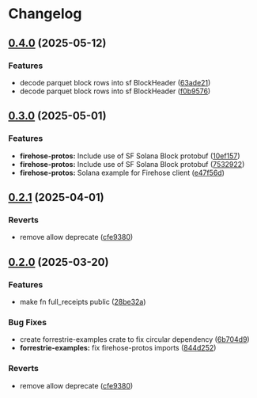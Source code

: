 # Changelog

## [0.4.0](https://github.com/semiotic-ai/veemon/compare/firehose-protos-v0.3.0...firehose-protos-v0.4.0) (2025-05-12)


### Features

* decode parquet block rows into sf BlockHeader ([63ade21](https://github.com/semiotic-ai/veemon/commit/63ade215ef5ed55e672fbcd6cf638f6804bdc5b8))
* decode parquet block rows into sf BlockHeader ([f0b9576](https://github.com/semiotic-ai/veemon/commit/f0b95763062a0230905e34774a0a930614eada11))

## [0.3.0](https://github.com/semiotic-ai/veemon/compare/firehose-protos-v0.2.1...firehose-protos-v0.3.0) (2025-05-01)


### Features

* **firehose-protos:** Include use of SF Solana Block protobuf ([10ef157](https://github.com/semiotic-ai/veemon/commit/10ef1579149e5d412e601187ca424f9bb2a8de2d))
* **firehose-protos:** Include use of SF Solana Block protobuf ([7532922](https://github.com/semiotic-ai/veemon/commit/75329229f591ac0804996fc1797606de26039f90))
* **firehose-protos:** Solana example for Firehose client ([e47f56d](https://github.com/semiotic-ai/veemon/commit/e47f56d9ff5c3c0b7d59211f92fc33433006221b))

## [0.2.1](https://github.com/semiotic-ai/veemon/compare/firehose-protos-v0.2.0...firehose-protos-v0.2.1) (2025-04-01)


### Reverts

* remove allow deprecate ([cfe9380](https://github.com/semiotic-ai/veemon/commit/cfe9380f7e5a181a2f62e961c414a614bc4e756d))

## [0.2.0](https://github.com/semiotic-ai/veemon/compare/firehose-protos-v0.1.0...firehose-protos-v0.2.0) (2025-03-20)


### Features

* make fn full_receipts public ([28be32a](https://github.com/semiotic-ai/veemon/commit/28be32a910beade2e10a4f6adb864e2f0ad8667d))


### Bug Fixes

* create forrestrie-examples crate to fix circular dependency ([6b704d9](https://github.com/semiotic-ai/veemon/commit/6b704d95ecc48d87cf17dd5161829b3c8f6eee3d))
* **forrestrie-examples:** fix firehose-protos imports ([844d252](https://github.com/semiotic-ai/veemon/commit/844d2523e8240e84380f59a2fa7525b9a3eaffb5))


### Reverts

* remove allow deprecate ([cfe9380](https://github.com/semiotic-ai/veemon/commit/cfe9380f7e5a181a2f62e961c414a614bc4e756d))

